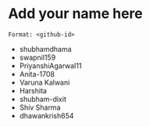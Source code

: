# Add your name here

`Format: <github-id>`

* shubhamdhama
* swapnil159
* PriyanshiAgarwal11
* Anita-1708
* Varuna Kalwani
* Harshita
* shubham-dixit
* Shiv Sharma
* dhawankrish654


